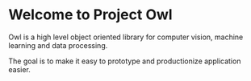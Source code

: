 # Welcome to Project Owl

Owl is a high level object oriented library for computer vision, machine learning and data processing.

The goal is to make it easy to prototype and productionize application easier.